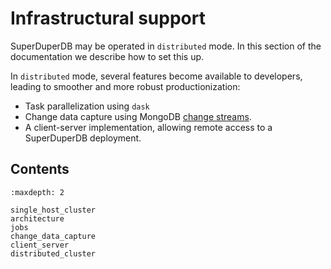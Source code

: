 # Infrastructural support

SuperDuperDB may be operated in `distributed` mode.
In this section of the documentation we describe how to set this up.

In `distributed` mode, several features become available to developers, 
leading to smoother and more robust productionization:

- Task parallelization using `dask`
- Change data capture using MongoDB [change streams](https://www.mongodb.com/docs/manual/changeStreams/).
- A client-server implementation, allowing remote access to a SuperDuperDB deployment.

## Contents

```{toctree}
:maxdepth: 2

single_host_cluster
architecture
jobs
change_data_capture
client_server
distributed_cluster
```
